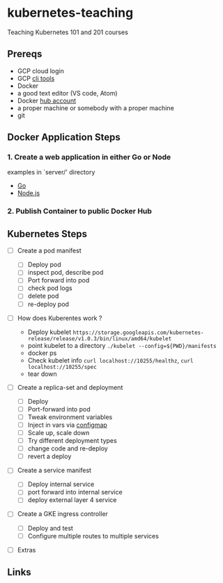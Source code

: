 # kubernetes-teaching
Teaching Kubernetes 101 and 201 courses

## Prereqs
- GCP cloud login
- GCP [cli tools](https://cloud.google.com/sdk/) 
- Docker
- a good text editor (VS code, Atom)
- Docker [hub account](https://hub.docker.com)
- a proper machine or somebody with a proper machine
- git

## Docker Application Steps

### 1. Create a web application in either Go or Node

examples in `server/' directory
- [Go](server/main.go)
- [Node.js](server/index.js)

### 2. Publish Container to public Docker Hub

## Kubernetes Steps

- [ ] Create a pod manifest
  - [ ] Deploy pod
  - [ ] inspect pod, describe pod
  - [ ] Port forward into pod
  - [ ] check pod logs
  - [ ] delete pod
  - [ ] re-deploy pod
- [ ] How does Kuberentes work ?
  - Deploy kubelet `https://storage.googleapis.com/kubernetes-release/release/v1.0.3/bin/linux/amd64/kubelet`
  - point kubelet to a directory `./kubelet --config=${PWD}/manifests`
  - docker ps
  - Check kubelet info `curl localhost://10255/healthz`, `curl localhost://10255/spec`
  - tear down
- [ ] Create a replica-set and deployment 
  - [ ] Deploy
  - [ ] Port-forward into pod
  - [ ] Tweak environment variables
  - [ ] Inject in vars via [configmap](https://kubernetes.io/docs/tasks/configure-pod-container/configure-pod-configmap/)
  - [ ] Scale up, scale down
  - [ ] Try different deployment types
  - [ ] change code and re-deploy
  - [ ] revert a deploy
- [ ] Create a service manifest
  - [ ] Deploy internal service
  - [ ] port forward into internal service
  - [ ] deploy external layer 4 service
- [ ] Create a GKE ingress controller
  - [ ] Deploy and test
  - [ ] Configure multiple routes to multiple services
- [ ] Extras


## Links
